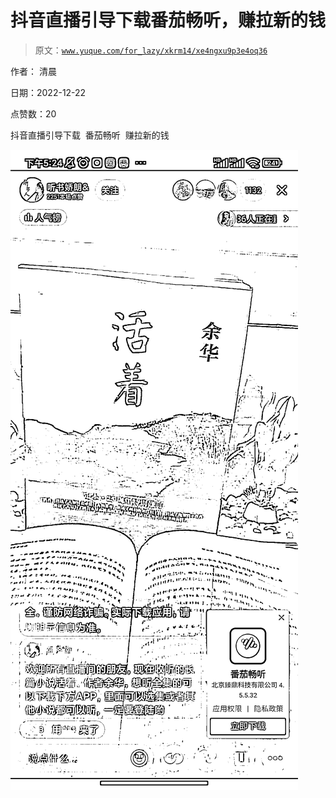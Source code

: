 # 抖音直播引导下载番茄畅听，赚拉新的钱

> 原文：[`www.yuque.com/for_lazy/xkrm14/xe4ngxu9p3e4oq36`](https://www.yuque.com/for_lazy/xkrm14/xe4ngxu9p3e4oq36)



作者： 清晨 

日期：2022-12-22 

点赞数：20 

抖音直播引导下载  番茄畅听  赚拉新的钱 

![](img/443cae3d7a0f92745ce2b52863dc12df.png) 

